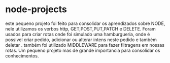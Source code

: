 # node-projects 
este pequeno projeto foi feito para consolidar os aprendizados sobre NODE, 
nele utilizamos os verbos http, GET,POST,PUT,PATCH e DELETE. Foram usados para criar rotas
onde foi simulado uma hamburgueria, onde é possivel criar pedido, adicionar ou alterar intens neste pedido e também deletar .
também foi utilizado  MIDDLEWARE para fazer filtragens em nossas rotas. 
Um pequeno projeto mas de grande importancia para consolidar os conhecimentos. 
